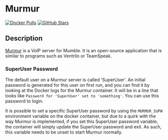 # Murmur

[![Docker Pulls](https://img.shields.io/docker/pulls/goofball222/murmur?style=flat-square&color=607D8B&label=docker%20pulls&logo=docker)](https://hub.docker.com/r/goofball222/murmur)
[![GitHub Stars](https://img.shields.io/github/stars/goofball222/murmur?style=flat-square&color=607D8B&label=github%20stars&logo=github)](https://github.com/goofball222/murmur)

## Description

[Murmur](https://github.com/mumble-voip/mumble) is a VoIP server for Mumble. It is an open-source application that is similar to programs such as Ventrilo or TeamSpeak.

### SuperUser Password

The default user on a Murmur server is called 'SuperUser'. An initial password is generated for this user on first run, and you can find it by looking at the Docker logs for the Murmur container. It will be in a line that looks like `Password for 'SuperUser' set to 'something'`. You can use this password to login.

It is possible to set a specific SuperUser password by using the `MURMUR_SUPW` environment variable on the docker container, but due to a quirk with the way Murmur is implemented, if you set this SuperUser password variable, the container will simply update the SuperUser password and exit. As such, this variable needs to be unset to start Murmur normally.
